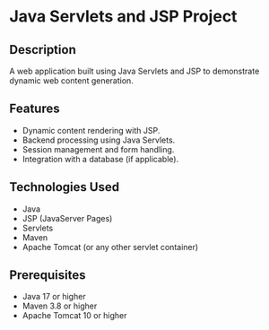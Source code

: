 # Java Servlets and JSP Project

## Description
A web application built using Java Servlets and JSP to demonstrate dynamic web content generation.

## Features
- Dynamic content rendering with JSP.
- Backend processing using Java Servlets.
- Session management and form handling.
- Integration with a database (if applicable).

## Technologies Used
- Java
- JSP (JavaServer Pages)
- Servlets
- Maven
- Apache Tomcat (or any other servlet container)

## Prerequisites
- Java 17 or higher
- Maven 3.8 or higher
- Apache Tomcat 10 or higher